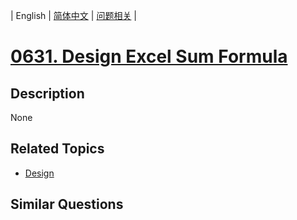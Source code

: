 
| English | [简体中文](README.md) | [问题相关](QUESTION.md) |
# [0631. Design Excel Sum Formula](https://leetcode-cn.com/problems/design-excel-sum-formula/)
## Description
None
## Related Topics
- [Design](https://leetcode-cn.com/tag/design)
## Similar Questions

